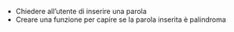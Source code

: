 - Chiedere all’utente di inserire una parola
- Creare una funzione per capire se la parola inserita è palindroma
